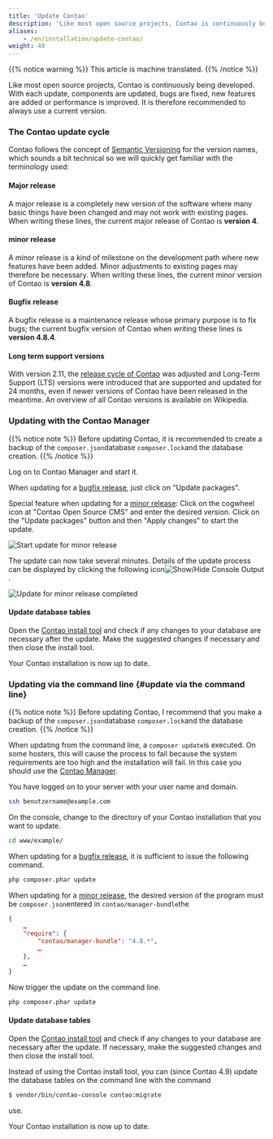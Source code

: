 ```yaml
---
title: 'Update Contao'
description: 'Like most open source projects, Contao is continuously being developed.'
aliases:
    - /en/installation/update-contao/
weight: 40
---
```


{{% notice warning %}}
This article is machine translated.
{{% /notice %}}

Like most open source projects, Contao is continuously being developed. With each update, components are updated, bugs are fixed, new features are added or performance is improved. It is therefore recommended to always use a current version.

### The Contao update cycle

Contao follows the concept of [Semantic Versioning](https://semver.org) for the version names, which sounds a bit technical so we will quickly get familiar with the terminology used:

#### Major release

A major release is a completely new version of the software where many basic things have been changed and may not work with existing pages. When writing these lines, the current major release of Contao is **version 4**.

#### minor release

A minor release is a kind of milestone on the development path where new features have been added. Minor adjustments to existing pages may therefore be necessary. When writing these lines, the current minor version of Contao is **version 4.8**.

#### Bugfix release

A bugfix release is a maintenance release whose primary purpose is to fix bugs; the current bugfix version of Contao when writing these lines is **version 4.8.4**.

#### Long term support versions

With version 2.11, the [release cycle of Contao](https://contao.org/de/release-plan.html) was adjusted and Long-Term Support (LTS) versions were introduced that are supported and updated for 24 months, even if newer versions of Contao have been released in the meantime. An overview of all Contao versions is available on Wikipedia.

### Updating with the Contao Manager

{{% notice note %}}
Before updating Contao, it is recommended to create a backup of the `composer.json`database `composer.lock`and the database creation. 
{{% /notice %}}

Log on to Contao Manager and start it.

When updating for a [bugfix release](#bugfix-release), just click on "Update packages".

Special feature when updating for a [minor release](#minor-release): Click on the cogwheel icon at "Contao Open Source CMS" and enter the desired version. Click on the "Update packages" button and then "Apply changes" to start the update.

![Start update for minor release](/de/installation/images/de/aktualisierung-fuer-minor-release-starten.png?classes=shadow)

The update can now take several minutes. Details of the update process can be displayed by clicking the following icon![Show/Hide Console Output](/de/icons/konsolenausgabe.png?classes=icon).

![Update for minor release completed](/de/installation/images/de/aktualisierung-fuer-minor-release-abgeschlossen.png?classes=shadow)

#### Update database tables

Open the [Contao install tool](../contao-installtool/) and check if any changes to your database are necessary after the update. Make the suggested changes if necessary and then close the install tool.

Your Contao installation is now up to date.

### Updating via the command line {#update via the command line}

{{% notice note %}}
 Before updating Contao, I recommend that you make a backup of the `composer.json`database `composer.lock`and the database creation. 
{{% /notice %}}

When updating from the command line, a `composer update`is executed. On some hosters, this will cause the process to fail because the system requirements are too high and the installation will fail. In this case you should use the [Contao Manager](##aktualisierung-mit-dem-contao-manager).

You have logged on to your server with your user name and domain.

```bash
ssh benutzername@example.com
```

On the console, change to the directory of your Contao installation that you want to update.

```bash
cd www/example/
```

When updating for a [bugfix release](#bugfix-release), it is sufficient to issue the following command.

```bash
php composer.phar update
```

When updating for a [minor release](#minor-release), the desired version of the program must be `composer.json`entered in `contao/manager-bundle`the

```json
{
    …
    "require": {
        "contao/manager-bundle": "4.8.*",
        …
    },
    …
}
```

Now trigger the update on the command line.

```bash
php composer.phar update
```

#### Update database tables

Open the [Contao install tool](../contao-installtool/) and check if any changes to your database are necessary after the update. If necessary, make the suggested changes and then close the install tool.

Instead of using the Contao install tool, you can (since Contao 4.9) update the database tables on the command line with the command

```bash
$ vendor/bin/contao-console contao:migrate
```

use.

Your Contao installation is now up to date.
